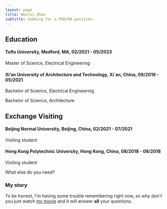 ```yaml
---
layout: page
title: Wenrui Zhao
subtitle: Seeking for a PhD/RA position.
---
```


## Education

#### Tufts University, Medford, MA, 02/2021 - 05/2023
Master of Science, Electrical Engineering

#### Xi’an University of Architecture and Technology, Xi`an, China, 09/2019 - 05/2021
Bachelor of Science, Electrical Engineering

Bachelor of Science, Architecture

## Exchange Visiting

#### Beijing Normal University, Beijing, China, 02/2021 - 07/2021
Visiting student

#### Hong Kong Polytechnic University, Hong Kong, China, 08/2018 - 08/2018
Visiting student


What else do you need?

### My story

To be honest, I'm having some trouble remembering right now, so why don't you just watch [my movie](https://en.wikipedia.org/wiki/The_Princess_Bride_%28film%29) and it will answer **all** your questions.
